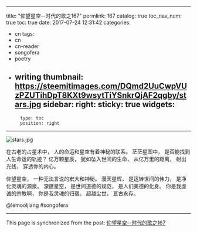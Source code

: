 
---
title: "仰望星空--时代的歌之167"
permlink: 167
catalog: true
toc_nav_num: true
toc: true
date: 2017-07-24 12:31:42
categories:
- cn
tags:
- cn
- cn-reader
- songofera
- poetry
- writing
thumbnail: https://steemitimages.com/DQmd2UuCwpVUzPZUTihDpT8KXt9wsytTiYSnkrQjAF2qgby/stars.jpg
sidebar:
    right:
        sticky: true
widgets:
    -
        type: toc
        position: right
---


![stars.jpg](https://steemitimages.com/DQmd2UuCwpVUzPZUTihDpT8KXt9wsytTiYSnkrQjAF2qgby/stars.jpg)


在古老的占星术中，
人的命运和星空有着神秘的联系。
茫茫星图中，
是否能找到人生命运的轨迹？
亿万颗星辰，
犹如坠入世间的生命，
从亿万里的距离，
射出光线，
穿透你的内心。

仰望星空，
一种无法言说的宏大和神秘。
漫天星辉，
是运转世间的伟力，
是净化灵魂的源泉。
深邃星空，
是世间道德的规范，
是人们美德的化身。
你是我虔诚的宗教啊，
你是我灵魂的归宿。
超越尘世，
亘古永存。

@lemooljiang #songofera

- - -

This page is synchronized from the post: [仰望星空--时代的歌之167](https://steemit.com/@lemooljiang/167)

